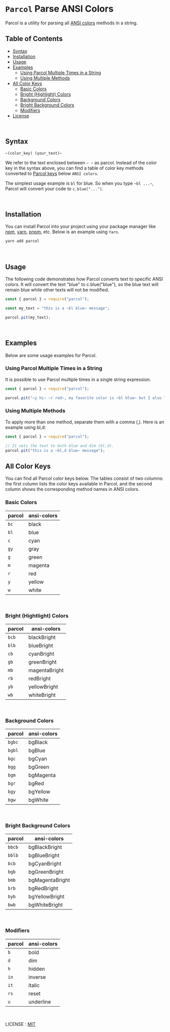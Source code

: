 # `Parcol` Parse ANSI Colors
Parcol is a utility for parsing all [ANSI colors](https://npmjs.com/package/ansi-colors) methods in a string.

## Table of Contents
- [Syntax](#syntax)
- [Installation](#installation)
- [Usage](#usage)
- [Examples](#examples)
  - [Using Parcol Multiple Times in a String](#using-parcol-multiple-times-in-a-string)
  - [Using Multiple Methods](#using-multiple-methods)
- [All Color Keys](#all-color-keys)
  - [Basic Colors](#basic-colors)
  - [Bright (Highlight) Colors](#bright-highlight-colors)
  - [Background Colors](#background-colors)
  - [Bright Background Colors](#bright-background-colors)
  - [Modifiers](#modifiers)
- [License](#license)

<br>

## Syntax
`~(color_key) (your_text)~`

We refer to the text enclosed between `~ ~` as parcol. Instead of the color key in the syntax above, you can find a table of color key methods converted to [Parcol keys](#all-color-keys) below `ANSI colors`.

The simplest usage example is `bl` for blue. So when you type `~bl ...~`, Parcol will convert your code to `c.blue("...")`.

<br>

## Installation

You can install Parcol into your project using your package manager like [npm](https://npmjs.com), [yarn](https://yarnpkg.com), [pnpm](https://pnpm.io), etc. Below is an example using `Yarn`.


```bash
yarn add parcol
```

<br>

## Usage

The following code demonstrates how Parcol converts text to specific ANSI colors. It will convert the text "blue" to c.blue("blue"), so the blue text will remain blue while other texts will not be modified.

```js
const { parcol } = require("parcol");

const my_text = "this is a ~bl blue~ message";

parcol.pit(my_text);
```

<br>

## Examples

Below are some usage examples for Parcol.

### Using Parcol Multiple Times in a String

It is possible to use Parcol multiple times in a single string expression.

```js
const { parcol } = require("parcol");

parcol.pit("~y hi~ ~r red~, my favorite color is ~bl blue~ but I also love ~m purple~");
```

### Using Multiple Methods

To apply more than one method, separate them with a comma (,). Here is an example using bl,d:

```js
const { parcol } = require("parcol");

// It sets the text to both blue and dim (bl,d).
parcol.pit("this is a ~bl,d blue~ message");
```

## All Color Keys

You can find all Parcol color keys below. The tables consist of two columns: the first column lists the color keys available in Parcol, and the second column shows the corresponding method names in ANSI colors.

### Basic Colors
| parcol | ansi-colors |
|--------|-------------|
| `bc`   | black       |
| `bl`   | blue        |
| `c`    | cyan        |
| `gy`   | gray        |
| `g`    | green       |
| `m`    | magenta     |
| `r`    | red         |
| `y`    | yellow      |
| `w`    | white       |

<br>

### Bright (Hightlight) Colors
| parcol | ansi-colors  |
|--------|--------------|
| `bcb`  | blackBright  |
| `blb`  | blueBright   |
| `cb`   | cyanBright   |
| `gb`   | greenBright  |
| `mb`   | magentaBright|
| `rb`   | redBright    |
| `yb`   | yellowBright |
| `wb`   | whiteBright  |

<br>

### Background Colors
| parcol | ansi-colors |
|--------|-------------|
| `bgbc` | bgBlack     |
| `bgbl` | bgBlue      |
| `bgc`  | bgCyan      |
| `bgg`  | bgGreen     |
| `bgm`  | bgMagenta   |
| `bgr`  | bgRed       |
| `bgy`  | bgYellow    |
| `bgw`  | bgWhite     |

<br>

### Bright Background Colors
| parcol | ansi-colors    |
|--------|----------------|
| `bbcb` | bgBlackBright  |
| `bblb` | bgBlueBright   |
| `bcb`  | bgCyanBright   |
| `bgb`  | bgGreenBright  |
| `bmb`  | bgMagentaBright|
| `brb`  | bgRedBright    |
| `byb`  | bgYellowBright |
| `bwb`  | bgWhiteBright  |

<br>

### Modifiers
| parcol | ansi-colors |
|--------|-------------|
| `b`    | bold        |
| `d`    | dim         |
| `h`    | hidden      |
| `in`   | inverse     |
| `it`   | italic      |
| `rs`   | reset       |
| `u`    | underline   |

<br>

LICENSE : [MIT](LICENSE)